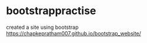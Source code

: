 # bootstrappractise
created a site using bootstrap 
https://chapkepratham007.github.io/bootstrap_website/
